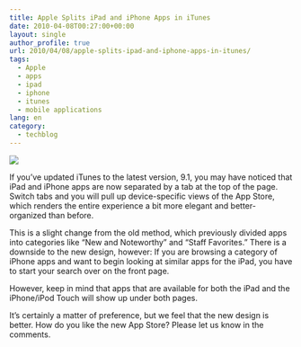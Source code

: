 ```yaml
---
title: Apple Splits iPad and iPhone Apps in iTunes
date: 2010-04-08T00:27:00+00:00
layout: single
author_profile: true
url: 2010/04/08/apple-splits-ipad-and-iphone-apps-in-itunes/
tags:
  - Apple
  - apps
  - ipad
  - iphone
  - itunes
  - mobile applications
lang: en
category: 
  - techblog
---
```

[![](http://2.bp.blogspot.com/_vaUVXcmC3OI/S70br9BfmPI/AAAAAAAAB1Y/U6e2Db_f9fs/s200/iTunes.png)](http://2.bp.blogspot.com/_vaUVXcmC3OI/S70br9BfmPI/AAAAAAAAB1Y/U6e2Db_f9fs/s1600-h/iTunes.png)

If you’ve updated iTunes to the latest version, 9.1, you may have noticed that iPad and iPhone apps are now separated by a tab at the top of the page. Switch tabs and you will pull up device-specific views of the App Store, which renders the entire experience a bit more elegant and better-organized than before.

This is a slight change from the old method, which previously divided apps into categories like “New and Noteworthy” and “Staff Favorites.” There is a downside to the new design, however: If you are browsing a category of iPhone apps and want to begin looking at similar apps for the iPad, you have to start your search over on the front page.

However, keep in mind that apps that are available for both the iPad and the iPhone/iPod Touch will show up under both pages.

It’s certainly a matter of preference, but we feel that the new design is better. How do you like the new App Store? Please let us know in the comments.
